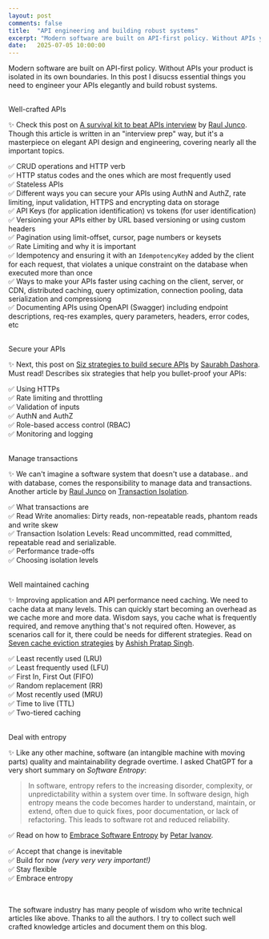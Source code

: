 ```yaml
---
layout: post
comments: false
title:  "API engineering and building robust systems"
excerpt: "Modern software are built on API-first policy. Without APIs your product is isolated in its own boundaries. In this post I disucss essential things you need to engineer your APIs elegantly and build robust systems."
date:   2025-07-05 10:00:00
---
```


Modern software are built on API-first policy. Without APIs your product is isolated in its own boundaries. In this post I disucss essential things you need to engineer your APIs elegantly and build robust systems.

<br />
<span class="important">Well-crafted APIs</span>
<br />

✨ Check this post on [A survival kit to beat APIs interview](https://newsletter.systemdesignclassroom.com/p/a-survival-kit-to-beat-apis-interview) by [Raul Junco](https://substack.com/@rauljuncov). Though this article is written in an "interview prep" way, but it's a masterpiece on elegant API design and engineering, covering nearly all the important topics.
<br />

✅ CRUD operations and HTTP verb <br />
✅ HTTP status codes and the ones which are most frequently used <br />
✅ Stateless APIs <br />
✅ Different ways you can secure your APIs using AuthN and AuthZ, rate limiting, input validation, HTTPS and encrypting data on storage <br />
✅ API Keys (for application identification) vs tokens (for user identification) <br />
✅ Versioning your APIs either by URL based versioning or using custom headers <br />
✅ Pagination using limit-offset, cursor, page numbers or keysets <br />
✅ Rate Limiting and why it is important <br />
✅ Idempotency and ensuring it with an `IdempotencyKey` added by the client for each request, that violates a unique constraint on the database when executed more than once <br />
✅ Ways to make your APIs faster using caching on the client, server, or CDN, distributed caching, query optimization, connection pooling, data serialization and compressiong <br />
✅ Documenting APIs using OpenAPI (Swagger) including endpoint descriptions, req-res examples, query parameters, headers, error codes, etc <br />

<br />
<span class="important">Secure your APIs</span>
<br />

✨ Next, this post on [Siz strategies to build secure APIs](https://newsletter.systemdesigncodex.com/p/6-strategies-to-build-secure-apis) by [Saurabh Dashora](https://substack.com/@saurabhdashora). Must read! Describes six strategies that help you bullet-proof your APIs:
<br />

✅ Using HTTPs <br />
✅ Rate limiting and throttling <br />
✅ Validation of inputs <br />
✅ AuthN and AuthZ <br />
✅ Role-based access control (RBAC) <br />
✅ Monitoring and logging <br />

<br />
<span class="important">Manage transactions</span>
<br />

✨ We can't imagine a software system that doesn't use a database.. and with database, comes the responsibility to manage data and transactions. Another article by [Raul Junco](https://substack.com/@rauljuncov) on [Transaction Isolation](https://newsletter.systemdesignclassroom.com/p/transaction-isolation-and-read-and-write-anomalies?r=1m1f9z&utm_campaign=post&utm_medium=web).
<br />

✅ What transactions are <br />
✅ Read Write anomalies: Dirty reads, non-repeatable reads, phantom reads and write skew <br />
✅ Transaction Isolation Levels: Read uncommitted, read committed, repeatable read and serializable. <br />
✅ Performance trade-offs <br />
✅ Choosing isolation levels <br />

<br />
<span class="important">Well maintained caching</span>
<br />

✨ Improving application and API performance need caching. We need to cache data at many levels. This can quickly start becoming an overhead as we cache more and more data. Wisdom says, you cache what is frequently required, and remove anything that's not required often. However, as scenarios call for it, there could be needs for different strategies. Read on [Seven cache eviction strategies](https://blog.algomaster.io/p/7-cache-eviction-strategies?r=1m1f9z&utm_campaign=post&utm_medium=web) by [Ashish Pratap Singh](https://substack.com/@ashishps).
<br />

✅ Least recently used (LRU) <br />
✅ Least frequently used (LFU) <br />
✅ First In, First Out (FIFO) <br />
✅ Random replacement (RR) <br />
✅ Most recently used (MRU) <br />
✅ Time to live (TTL) <br />
✅ Two-tiered caching <br />

<br />
<span class="important">Deal with entropy</span>
<br />

✨ Like any other machine, software (an intangible machine with moving parts) quality and maintainability degrade overtime. I asked ChatGPT for a very short summary on *Software Entropy*:

> In software, entropy refers to the increasing disorder, complexity, or unpredictability within a system over time. In software design, high entropy means the code becomes harder to understand, maintain, or extend, often due to quick fixes, poor documentation, or lack of refactoring. This leads to software rot and reduced reliability. 

✅ Read on how to [Embrace Software Entropy](https://thetshaped.dev/p/embrace-software-entropy-imperfect-code-flexibility-maintainability) by [Petar Ivanov](https://substack.com/@petarivanovv9).
<br />

✅ Accept that change is inevitable <br />
✅ Build for now *(very very very important!)* <br />
✅ Stay flexible <br />
✅ Embrace entropy <br />

<br />

The software industry has many people of wisdom who write technical articles like above. Thanks to all the authors. I try to collect such well crafted knowledge articles and document them on this blog.
